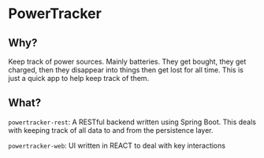# PowerTracker

## Why?

Keep track of power sources. Mainly batteries. They get bought, they get charged, then they disappear into things then get lost for all time. This is just a quick app to help keep track of them.

## What?

`powertracker-rest`: A RESTful backend written using Spring Boot. This deals with keeping track of all data to and from the persistence layer.

`powertracker-web`: UI written in REACT to deal with key interactions